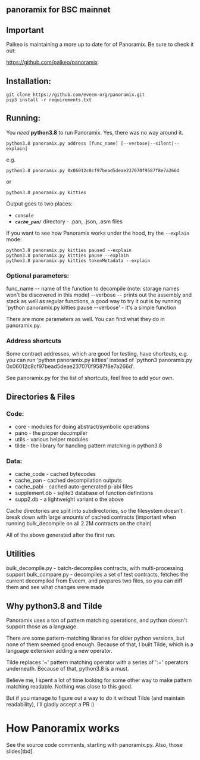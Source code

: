 ## panoramix for BSC mainnet

## Important

Palkeo is maintaining a more up to date for of Panoramix. Be sure to check it out:

https://github.com/palkeo/panoramix


## Installation:

```
git clone https://github.com/eveem-org/panoramix.git
pip3 install -r requirements.txt
```

## Running:

You *need* **python3.8** to run Panoramix. Yes, there was no way around it.

```
python3.8 panoramix.py address [func_name] [--verbose|--silent|--explain]
```

e.g.

```
python3.8 panoramix.py 0x06012c8cf97bead5deae237070f9587f8e7a266d
```
or
```
python3.8 panoramix.py kitties
```

Output goes to two places:
- `console`
- ***`cache_pan/`*** directory - .pan, .json, .asm files

If you want to see how Panoramix works under the hood, try the `--explain` mode:

```
python3.8 panoramix.py kitties paused --explain
python3.8 panoramix.py kitties pause --explain
python3.8 panoramix.py kitties tokenMetadata --explain
```

### Optional parameters:

func_name -- name of the function to decompile (note: storage names won't be discovered in this mode)
--verbose -- prints out the assembly and stack as well as regular functions, a good way to try it out is
by running 'python panoramix.py kitties pause --verbose' - it's a simple function

There are more parameters as well. You can find what they do in panoramix.py.

### Address shortcuts
Some contract addresses, which are good for testing, have shortcuts, e.g. you can run
'python panoramix.py kitties' instead of 'python3 panoramix.py 0x06012c8cf97bead5deae237070f9587f8e7a266d'.

See panoramix.py for the list of shortcuts, feel free to add your own.

## Directories & Files

### Code:
- core - modules for doing abstract/symbolic operations
- pano - the proper decompiler
- utils - various helper modules
- tilde - the library for handling pattern matching in python3.8

### Data:
- cache_code - cached bytecodes
- cache_pan - cached decompilation outputs
- cache_pabi - cached auto-generated p-abi files
- supplement.db - sqlite3 database of function definitions
- supp2.db - a lightweight variant o the above

Cache directories are split into subdirectories, so the filesystem doesn't break down with large amounts
of cached contracts (important when running bulk_decompile on all 2.2M contracts on the chain)

All of the above generated after the first run.

## Utilities
bulk_decompile.py - batch-decompiles contracts, with multi-processing support
bulk_compare.py - decompiles a set of test contracts, fetches the current decompiled from Eveem, and prepares two files, so you can diff them and see what changes were made

## Why **python3.8** and **Tilde**
Panoramix uses a ton of pattern matching operations, and python doesn't support those as a language.

There are some pattern-matching libraries for older python versions, but none of them seemed good enough.
Because of that, I built Tilde, which is a language extension adding a new operator.

Tilde replaces '~' pattern matching operator with a series of ':=' operators underneath.
Because of that, python3.8 is a must.

Believe me, I spent a lot of time looking for some other way to make pattern matching readable.
Nothing was close to this good.

But if you manage to figure out a way to do it without Tilde (and maintain readability), I'll gladly accept a PR :)

# How Panoramix works

See the source code comments, starting with panoramix.py. Also, those slides[tbd].
